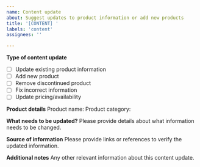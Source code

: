 ```yaml
---
name: Content update
about: Suggest updates to product information or add new products
title: '[CONTENT] '
labels: 'content'
assignees: ''

---
```


**Type of content update**
- [ ] Update existing product information
- [ ] Add new product
- [ ] Remove discontinued product
- [ ] Fix incorrect information
- [ ] Update pricing/availability

**Product details**
Product name: 
Product category: 

**What needs to be updated?**
Please provide details about what information needs to be changed.

**Source of information**
Please provide links or references to verify the updated information.

**Additional notes**
Any other relevant information about this content update.